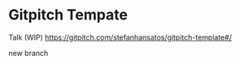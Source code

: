 # Gitpitch Tempate

Talk (WIP) https://gitpitch.com/stefanhansatos/gitpitch-template#/

new branch


